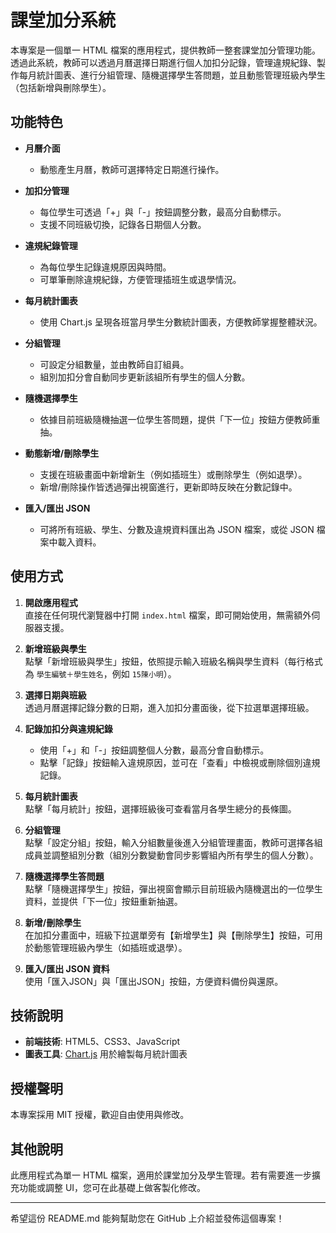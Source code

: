# 課堂加分系統

本專案是一個單一 HTML 檔案的應用程式，提供教師一整套課堂加分管理功能。透過此系統，教師可以透過月曆選擇日期進行個人加扣分記錄，管理違規紀錄、製作每月統計圖表、進行分組管理、隨機選擇學生答問題，並且動態管理班級內學生（包括新增與刪除學生）。

## 功能特色

- **月曆介面**
  - 動態產生月曆，教師可選擇特定日期進行操作。

- **加扣分管理**
  - 每位學生可透過「+」與「-」按鈕調整分數，最高分自動標示。
  - 支援不同班級切換，記錄各日期個人分數。

- **違規紀錄管理**
  - 為每位學生記錄違規原因與時間。
  - 可單筆刪除違規紀錄，方便管理插班生或退學情況。

- **每月統計圖表**
  - 使用 Chart.js 呈現各班當月學生分數統計圖表，方便教師掌握整體狀況。

- **分組管理**
  - 可設定分組數量，並由教師自訂組員。
  - 組別加扣分會自動同步更新該組所有學生的個人分數。

- **隨機選擇學生**
  - 依據目前班級隨機抽選一位學生答問題，提供「下一位」按鈕方便教師重抽。

- **動態新增/刪除學生**
  - 支援在班級畫面中新增新生（例如插班生）或刪除學生（例如退學）。
  - 新增/刪除操作皆透過彈出視窗進行，更新即時反映在分數記錄中。

- **匯入/匯出 JSON**
  - 可將所有班級、學生、分數及違規資料匯出為 JSON 檔案，或從 JSON 檔案中載入資料。

## 使用方式

1. **開啟應用程式**  
   直接在任何現代瀏覽器中打開 `index.html` 檔案，即可開始使用，無需額外伺服器支援。

2. **新增班級與學生**  
   點擊「新增班級與學生」按鈕，依照提示輸入班級名稱與學生資料（每行格式為 `學生編號＋學生姓名`，例如 `15陳小明`）。

3. **選擇日期與班級**  
   透過月曆選擇記錄分數的日期，進入加扣分畫面後，從下拉選單選擇班級。

4. **記錄加扣分與違規紀錄**  
   - 使用「+」和「-」按鈕調整個人分數，最高分會自動標示。
   - 點擊「記錄」按鈕輸入違規原因，並可在「查看」中檢視或刪除個別違規記錄。

5. **每月統計圖表**  
   點擊「每月統計」按鈕，選擇班級後可查看當月各學生總分的長條圖。

6. **分組管理**  
   點擊「設定分組」按鈕，輸入分組數量後進入分組管理畫面，教師可選擇各組成員並調整組別分數（組別分數變動會同步影響組內所有學生的個人分數）。

7. **隨機選擇學生答問題**  
   點擊「隨機選擇學生」按鈕，彈出視窗會顯示目前班級內隨機選出的一位學生資料，並提供「下一位」按鈕重新抽選。

8. **新增/刪除學生**  
   在加扣分畫面中，班級下拉選單旁有【新增學生】與【刪除學生】按鈕，可用於動態管理班級內學生（如插班或退學）。

9. **匯入/匯出 JSON 資料**  
   使用「匯入JSON」與「匯出JSON」按鈕，方便資料備份與還原。

## 技術說明

- **前端技術**: HTML5、CSS3、JavaScript  
- **圖表工具**: [Chart.js](https://www.chartjs.org/) 用於繪製每月統計圖表

## 授權聲明

本專案採用 MIT 授權，歡迎自由使用與修改。

## 其他說明

此應用程式為單一 HTML 檔案，適用於課堂加分及學生管理。若有需要進一步擴充功能或調整 UI，您可在此基礎上做客製化修改。

---

希望這份 README.md 能夠幫助您在 GitHub 上介紹並發佈這個專案！
